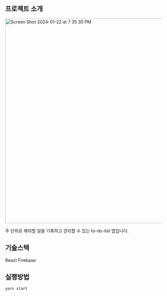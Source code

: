 ## 프로젝트 소개

<img width="659" alt="Screen Shot 2024-01-22 at 7 35 35 PM" src="https://github.com/brownrice0916/to-do-list/assets/154405976/968ecaa2-8e12-4991-8930-91da72b4c082">

주 단위로 해야할 일을 기록하고 관리할 수 있는 to-do-list 앱입니다.

## 기술스택

React
Firebase


## 실행방법
```
yarn start
```
